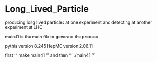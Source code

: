 # Long_Lived_Particle
producing long lived particles at one experiment and detecting at another experiment at LHC

main41 is the main file to generate the process

pythia version 8.245
HepMC version 2.06.11

first 
‘’‘
make main41
’‘’
and then
‘’‘
./main41
’‘’
